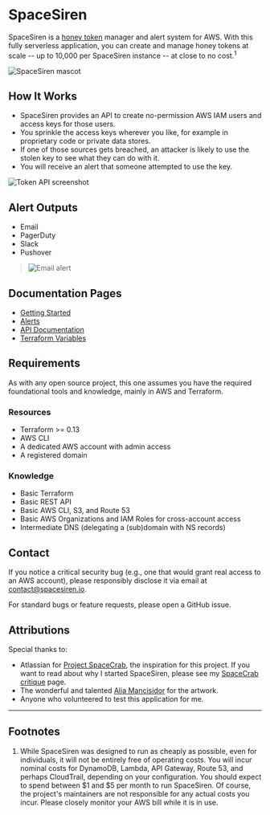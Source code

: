 # SpaceSiren

SpaceSiren is a [honey token](https://en.wikipedia.org/wiki/Honeypot_(computing)) 
manager and alert system for AWS. With this fully serverless application,
you can create and manage honey tokens at scale -- up to 10,000 per SpaceSiren
instance -- at close to no cost.<sup>1</sup>

![SpaceSiren mascot](docs/images/logo/spacesiren-banner-medium.png)

## How It Works

* SpaceSiren provides an API to create no-permission AWS IAM users and access keys for those users.
* You sprinkle the access keys wherever you like, for example in proprietary code or private data stores.
* If one of those sources gets breached, an attacker is likely to use the stolen key to see what they can do with it.
* You will receive an alert that someone attempted to use the key.

![Token API screenshot](docs/images/screenshots/token-api.png)

## Alert Outputs

* Email
* PagerDuty
* Slack
* Pushover

> ![Email alert](docs/images/screenshots/alert-email.png)

## Documentation Pages

* [Getting Started](docs/README.md)
* [Alerts](docs/alerts.md)
* [API Documentation](docs/api.md)
* [Terraform Variables](docs/tfvars.md)

## Requirements

As with any open source project, this one assumes you have the required
foundational tools and knowledge, mainly in AWS and Terraform.

### Resources

* Terraform >= 0.13
* AWS CLI
* A dedicated AWS account with admin access
* A registered domain

### Knowledge

* Basic Terraform
* Basic REST API
* Basic AWS CLI, S3, and Route 53
* Basic AWS Organizations and IAM Roles for cross-account access
* Intermediate DNS (delegating a (sub)domain with NS records)

## Contact

If you notice a critical security bug (e.g., one that would grant real access to
an AWS account), please responsibly disclose it via email at
[contact@spacesiren.io](mailto:contact@spacesiren.io).

For standard bugs or feature requests, please open a GitHub issue.


## Attributions

Special thanks to:

* Atlassian for [Project SpaceCrab](https://bitbucket.org/asecurityteam/spacecrab), the
  inspiration for this project. If you want to read about why I started SpaceSiren,
  please see my [SpaceCrab critique](docs/spacecrab.md) page.
* The wonderful and talented
  [Alia Mancisidor](https://www.instagram.com/figmentpie/) for the artwork.
* Anyone who volunteered to test this application for me.

---

## Footnotes

1. While SpaceSiren was designed to run as cheaply as possible, even for
   individuals, it will not be entirely free of operating costs. You will incur
   nominal costs for DynamoDB, Lambda, API Gateway, Route 53, and perhaps
   CloudTrail, depending on your configuration. You should expect to spend
   between $1 and $5 per month to run SpaceSiren. Of course, the project's
   maintainers are not responsible for any actual costs you incur. Please closely
   monitor your AWS bill while it is in use. 
